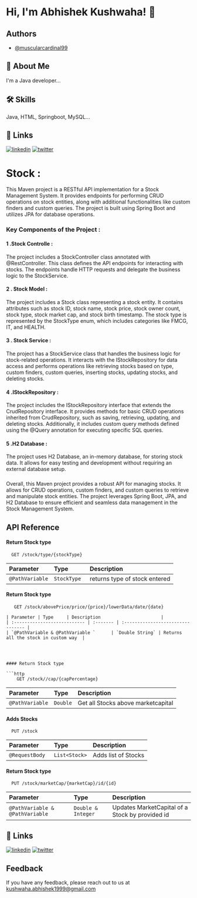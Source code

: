 
# Hi, I'm Abhishek Kushwaha! 👋


## Authors

- [@muscularcardinal99](https://www.github.com/muscularcardinal99)


## 🚀 About Me
I'm a Java developer...


## 🛠 Skills
Java, HTML, Springboot, MySQL...
## 🔗 Links
[![linkedin](https://img.shields.io/badge/linkedin-0A66C2?style=for-the-badge&logo=linkedin&logoColor=white)](https://www.linkedin.com/in/muscularcardinal99/)
[![twitter](https://img.shields.io/badge/twitter-1DA1F2?style=for-the-badge&logo=twitter&logoColor=white)](https://twitter.com/LoneWolf_ak99)
# Stock :
This Maven project is a RESTful API implementation for a Stock Management System. It provides endpoints for performing CRUD operations on stock entities, along with additional functionalities like custom finders and custom queries. The project is built using Spring Boot and utilizes JPA for database operations.
### Key Components of the Project :
#### 1 .Stock Controlle :
The project includes a StockController class annotated with @RestController. This class defines the API endpoints for interacting with stocks. The endpoints handle HTTP requests and delegate the business logic to the StockService.
#### 2 . Stock Model : 
 The project includes a Stock class representing a stock entity. It contains attributes such as stock ID, stock name, stock price, stock owner count, stock type, stock market cap, and stock birth timestamp. The stock type is represented by the StockType enum, which includes categories like FMCG, IT, and HEALTH.
 #### 3 . Stock Service :
 The project has a StockService class that handles the business logic for stock-related operations. It interacts with the IStockRepository for data access and performs operations like retrieving stocks based on type, custom finders, custom queries, inserting stocks, updating stocks, and deleting stocks.
 #### 4 .IStockRepository :
 The project includes the IStockRepository interface that extends the CrudRepository interface. It provides methods for basic CRUD operations inherited from CrudRepository, such as saving, retrieving, updating, and deleting stocks. Additionally, it includes custom query methods defined using the @Query annotation for executing specific SQL queries.
 
 #### 5 .H2 Database :
 The project uses H2 Database, an in-memory database, for storing stock data. It allows for easy testing and development without requiring an external database setup.
 
 ###
 Overall, this Maven project provides a robust API for managing stocks. It allows for CRUD operations, custom finders, and custom queries to retrieve and manipulate stock entities. The project leverages Spring Boot, JPA, and H2 Database to ensure efficient and seamless data management in the Stock Management System.
## API Reference

#### Return Stock type
```http
  GET /stock/type/{stockType}
```

| Parameter | Type     | Description                |
| :-------- | :------- | :------------------------- |
| `@PathVariable` | `StockType ` | returns type of stock entered |

#### Return Stock type

```http
   GET /stock/abovePrice/price/{price}/lowerData/date/{date}

| Parameter | Type     | Description                       |
| :--------------------------- | :------- | :-------------------------------- |
| `@PathVariable & @PathVariable `      | `Double String` | Returns all the stock in custom way  |




#### Return Stock type

```http
    GET /stock//cap/{capPercentage}
```

| Parameter | Type     | Description                |
| :-------- | :------- | :------------------------------------------------ |
| `@PathVariable`| `Double` | Get all Stocks above marketcapital |

#### Adds Stocks

```http
  PUT /stock
```

| Parameter | Type     | Description                |
| :-------- | :------- | :------------------------------------------------ |
| `@RequestBody `| `List<Stock>` | Adds list of Stocks |

#### Return Stock type

```http
  PUT /stock/marketCap/{marketCap}/id/{id}
```

| Parameter | Type     | Description                |
| :-------- | :------- | :------------------------- |
| `@PathVariable & @PathVariable ` | `Double & Integer ` | Updates MarketCapital of a Stock by provided id |



## 🔗 Links
[![linkedin](https://img.shields.io/badge/linkedin-0A66C2?style=for-the-badge&logo=linkedin&logoColor=white)](https://www.linkedin.com/in/muscularcardinal99/)
[![twitter](https://img.shields.io/badge/twitter-1DA1F2?style=for-the-badge&logo=twitter&logoColor=white)](https://twitter.com/LoneWolf_ak99)


## Feedback

If you have any feedback, please reach out to us at kushwaha.abhishek1999@gmail.com
